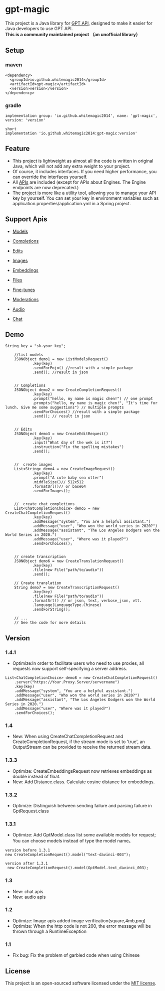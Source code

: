 # gpt-magic

This project is a Java library for [GPT API](https://platform.openai.com/docs/api-reference), designed to make it easier
for Java developers to use GPT API.
<br>
**This is a community maintained project （an unofficial library）**

## Setup

### maven

```
<dependency>
  <groupId>io.github.whitemagic2014</groupId>
  <artifactId>gpt-magic</artifactId>
  <version>version</version>
</dependency>
```

### gradle

```
implementation group: 'io.github.whitemagic2014', name: 'gpt-magic', version: 'version'

short
implementation 'io.github.whitemagic2014:gpt-magic:version'
```

## Feature

- This project is lightweight as almost all the code is written in original Java, which will not add any extra weight to
  your project.
- Of course, it includes interfaces. If you need higher performance, you can override the interfaces yourself.
- All [APIs](https://platform.openai.com/docs/api-reference) are included (except for APIs about Engines. The Engine
  endpoints are now deprecated.)
- The project is more like a utility tool, allowing you to manage your API key by yourself. You can set your key in
  environment variables such as application.properties/application.yml in a Spring project.

## Support Apis

- [Models](https://platform.openai.com/docs/api-reference/models)
- [Completions](https://platform.openai.com/docs/api-reference/completions)
- [Edits](https://platform.openai.com/docs/api-reference/edits)
- [Images](https://platform.openai.com/docs/api-reference/images)
- [Embeddings](https://platform.openai.com/docs/api-reference/embeddings)
- [Files](https://platform.openai.com/docs/api-reference/files)
- [Fine-tunes](https://platform.openai.com/docs/api-reference/fine-tunes)
- [Moderations](https://platform.openai.com/docs/api-reference/moderations)

- [Audio](https://platform.openai.com/docs/api-reference/audio)
- [Chat](https://platform.openai.com/docs/api-reference/chat)

## Demo

```
String key = "sk-your key";

    //list models
    JSONObject demo1 = new ListModelsRequest()
            .key(key)
            .sendForPojo() //result with a simple package
            .send(); //result in json


    // Completions
    JSONObject demo2 = new CreateCompletionRequest()
            .key(key)
            .prompt("hello, my name is magic chen!") // one prompt
            .prompts("hello, my name is magic chen!", "It's time for lunch. Give me some suggestions") // multiple prompts
            .sendForChoices() //result with a simple package
            .send(); // result in json


    // Edits
    JSONObject demo3 = new CreateEditRequest()
            .key(key)
            .input("What day of the wek is it?")
            .instruction("Fix the spelling mistakes")
            .send();


    //  create images
    List<String> demo4 = new CreateImageRequest()
            .key(key)
            .prompt("A cute baby sea otter")
            .middleSize()// 512x512
            .formatUrl()// or base64
            .sendForImages();


    //  create chat completions
    List<ChatCompletionChoice> demo5 = new CreateChatCompletionRequest()
            .key(key)
            .addMessage("system", "You are a helpful assistant.")
            .addMessage("user", "Who won the world series in 2020?")
            .addMessage("assistant", "The Los Angeles Dodgers won the World Series in 2020.")
            .addMessage("user", "Where was it played?")
            .sendForChoices();


    // create transcription
    JSONObject demo6 = new CreateTranslationRequest()
            .key(key)
            .file(new File("path/to/audio"))
            .send();

    // Create translation
    String demo7 = new CreateTranscriptionRequest()
            .key(key)
            .file(new File("path/to/audio"))
            .formatSrt() // or json, text, verbose_json, vtt.
            .language(LanguageType.Chinese)
            .sendForString();

    // ...
    // See the code for more details
```

## Version

### 1.4.1

- Optimize:In order to facilitate users who need to use proxies, all requests now support self-specifying a server address.
```
List<ChatCompletionChoice> demo8 = new CreateChatCompletionRequest()
    .server("https://Your.Proxy.Server/servername")
    .key(key)
    .addMessage("system", "You are a helpful assistant.")
    .addMessage("user", "Who won the world series in 2020?")
    .addMessage("assistant", "The Los Angeles Dodgers won the World Series in 2020.")
    .addMessage("user", "Where was it played?")
    .sendForChoices();
```

### 1.4

- New: When using CreateChatCompletionRequest and CreateCompletionRequest, if the stream mode is set to 'true', an
  OutputStream can be provided to receive the returned stream data.

### 1.3.3

- Optimize: CreateEmbeddingsRequest now retrieves embeddings as double instead of float.
- New: Add Distance.class. Calculate cosine distance for embeddings.

### 1.3.2

- Optimize: Distinguish between sending failure and parsing failure in GptRequest.class

### 1.3.1

- Optimize: Add GptModel.class list some available models for request; You can choose models instead of type the model
  name。

```
version before 1.3.1
new CreateCompletionRequest().model("text-davinci-003");

version after 1.3.1
 new CreateCompletionRequest().model(GptModel.text_davinci_003);
```

### 1.3

- New: chat apis
- New: audio apis

### 1.2

- Optimize: Image apis added image verification(square,4mb,png)
- Optimize: When the http code is not 200, the error message will be thrown through a RuntimeException

### 1.1

- Fix bug: Fix the problem of garbled code when using Chinese

## License

This project is an open-sourced software licensed under the [MIT license](LICENSE).